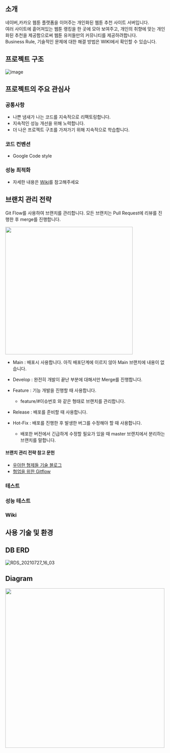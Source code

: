 ## 소개

네이버,카카오 웹툰 플랫폼을 이어주는 개인화된 웹툰 추천 사이트 서버입니다.<br>
여러 사이트에 흩어져있는 웹툰 랭킹을 한 곳에 모아 보여주고, 개인의 취향에 맞는 개인화된 추천을 제공함으로써 웹툰 유저들만의 커뮤니티를 제공하려합니다.<br>
Business Rule, 기술적인 문제에 대한 해결 방법은 WIKI에서 확인할 수 있습니다.

## 프로젝트 구조
![image](https://user-images.githubusercontent.com/50096655/130104899-9ec32925-af77-4796-838e-bbbb510204e2.png)


## 프로젝트의 주요 관심사

### 공통사항

- 나쁜 냄새가 나는 코드를 지속적으로 리팩토링합니다.
- 지속적인 성능 개선을 위해 노력합니다.
- 더 나은 프로젝트 구조를 가져가기 위해 지속적으로 학습합니다.

### 코드 컨벤션
- Google Code style 

### 성능 최적화
- 자세한 내용은 [Wiki](https://github.com/yeonnwoo/Webtooni_server/wiki)를 참고해주세요

## 브랜치 관리 전략

Git Flow를 사용하여 브랜치를 관리합니다. 모든 브랜치는 Pull Request에 리뷰를 진행한 후 merge를 진행합니다.

<img src="https://user-images.githubusercontent.com/50096655/128598662-8bc629d9-0c35-415b-90ca-317f07f17b29.png" width="400px" height=auto>



- Main : 배포시 사용합니다. 아직 배포단계에 이르지 않아 Main 브랜치에 내용이 없습니다.
- Develop : 완전히 개발이 끝난 부분에 대해서만 Merge를 진행합니다.
- Feature : 기능 개발을 진행할 때 사용합니다.
    - feature/#이슈번호 와 같은 형태로 브랜치를 관리합니다.

- Release : 배포를 준비할 때 사용합니다.
- Hot-Fix : 배포를 진행한 후 발생한 버그를 수정해야 할 때 사용합니다.
    - 배포한 버전에서 긴급하게 수정할 필요가 있을 때 master 브랜치에서 분리하는 브랜치를 말합니다.

#### 브랜치 관리 전략 참고 문헌

- [우아한 형제들 기술 블로그](http://woowabros.github.io/experience/2017/10/30/baemin-mobile-git-branch-strategy.html)
- [협업을 위한 Gitflow](https://overcome-the-limits.tistory.com/entry/%ED%98%91%EC%97%85-%ED%98%91%EC%97%85%EC%9D%84-%EC%9C%84%ED%95%9C-Git-Flow-%EC%84%A4%EC%A0%95%ED%95%98%EA%B8%B0)

### 테스트

### 성능 테스트

### Wiki

## 사용 기술 및 환경

## DB ERD
![RDS_20210727_16_03](https://user-images.githubusercontent.com/50096655/128598705-e5638fba-6b30-4709-8a31-d8a2e1caeb00.png)

## Diagram

<img src="https://user-images.githubusercontent.com/50096655/129123676-c567f6f6-99af-422b-8436-aa2b0866c6dd.png" width="500px" height=auto>

